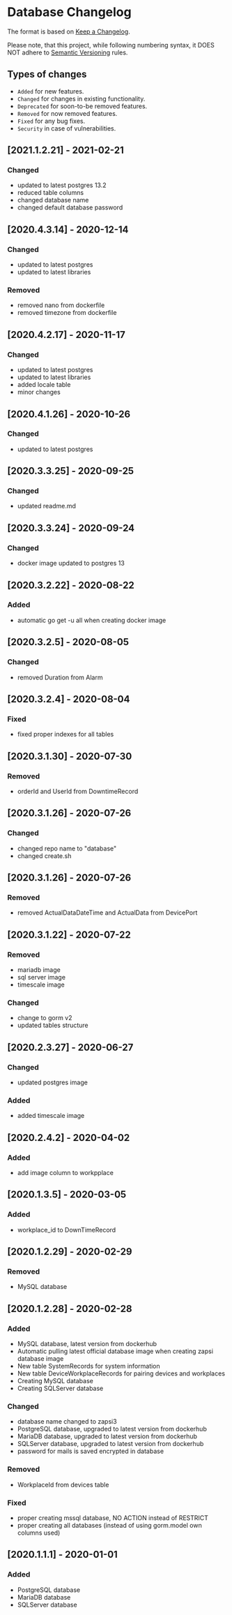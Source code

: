 # Database Changelog

The format is based on [Keep a Changelog](http://keepachangelog.com/en/1.0.0/).

Please note, that this project, while following numbering syntax, it DOES NOT
adhere to [Semantic Versioning](http://semver.org/spec/v2.0.0.html) rules.

## Types of changes

* ```Added``` for new features.
* ```Changed``` for changes in existing functionality.
* ```Deprecated``` for soon-to-be removed features.
* ```Removed``` for now removed features.
* ```Fixed``` for any bug fixes.
* ```Security``` in case of vulnerabilities.

## [2021.1.2.21] - 2021-02-21

### Changed

- updated to latest postgres 13.2
- reduced table columns
- changed database name
- changed default database password

## [2020.4.3.14] - 2020-12-14

### Changed

- updated to latest postgres
- updated to latest libraries

### Removed

- removed nano from dockerfile
- removed timezone from dockerfile

## [2020.4.2.17] - 2020-11-17

### Changed

- updated to latest postgres
- updated to latest libraries
- added locale table
- minor changes

## [2020.4.1.26] - 2020-10-26

### Changed
- updated to latest postgres

## [2020.3.3.25] - 2020-09-25

### Changed
- updated readme.md

## [2020.3.3.24] - 2020-09-24

### Changed
- docker image updated to postgres 13

## [2020.3.2.22] - 2020-08-22

### Added
- automatic go get -u all when creating docker image

## [2020.3.2.5] - 2020-08-05
### Changed
- removed Duration from Alarm

## [2020.3.2.4] - 2020-08-04
### Fixed
- fixed proper indexes for all tables


## [2020.3.1.30] - 2020-07-30
### Removed
- orderId and UserId from DowntimeRecord

## [2020.3.1.26] - 2020-07-26
### Changed
- changed repo name to "database"
- changed create.sh

## [2020.3.1.26] - 2020-07-26
### Removed
- removed ActualDataDateTime and ActualData from DevicePort

## [2020.3.1.22] - 2020-07-22
### Removed
- mariadb image
- sql server image
- timescale image

### Changed
- change to gorm v2
- updated tables structure

## [2020.2.3.27] - 2020-06-27

### Changed
- updated postgres image
### Added
- added timescale image

## [2020.2.4.2] - 2020-04-02

### Added
- add image column to workpplace

## [2020.1.3.5] - 2020-03-05

### Added
- workplace_id to DownTimeRecord

## [2020.1.2.29] - 2020-02-29

### Removed
- MySQL database


## [2020.1.2.28] - 2020-02-28

### Added
- MySQL database, latest version from dockerhub
- Automatic pulling latest official database image when creating zapsi database image
- New table SystemRecords for system information
- New table DeviceWorkplaceRecords for pairing devices and workplaces
- Creating MySQL database
- Creating SQLServer database
### Changed
- database name changed to zapsi3
- PostgreSQL database, upgraded to latest version from dockerhub
- MariaDB database, upgraded to latest version from dockerhub
- SQLServer database, upgraded to latest version from dockerhub
- password for mails is saved encrypted in database
### Removed
- WorkplaceId from devices table
### Fixed
- proper creating mssql database, NO ACTION instead of RESTRICT
- proper creating all databases (instead of using gorm.model own columns used)

## [2020.1.1.1] - 2020-01-01

### Added
- PostgreSQL database
- MariaDB database
- SQLServer database